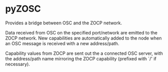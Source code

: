 pyZOSC
======

Provides a bridge between OSC and the ZOCP network.

Data received from OSC on the specified port/network are emitted 
to the ZOCP network. New capabilities are automatically added to 
the node when an OSC message is received with a new address/path. 

Capability values from ZOCP are sent out the a connected OSC
server, with the address/path name mirroring the ZOCP capability
(prefixed with ´/' if necessary).
